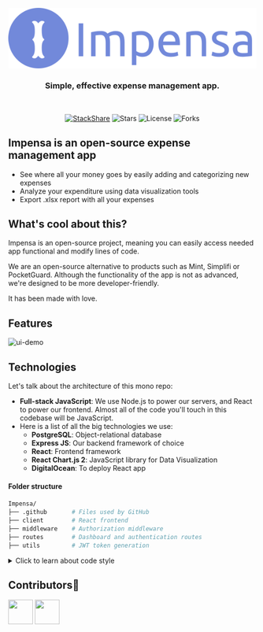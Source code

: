 <p align="center">
  <a href="https://impensa.studio/">
  <img src="./client/public/assets/images/logo-readme.svg" />
    </a>
</p>

<div align="center">

### Simple, effective expense management app.

<br/>

[![StackShare](http://img.shields.io/badge/tech-stack-0690fa.svg?style=flat)](https://stackshare.io/impensa/impensa)
![Stars](https://img.shields.io/github/stars/richard96292/impensa.svg)
![License](https://img.shields.io/github/license/richard96292/impensa.svg)
![Forks](https://img.shields.io/github/forks/richard96292/impensa.svg)

</div>

## Impensa is an open-source expense management app

- See where all your money goes by easily adding and categorizing new expenses
- Analyze your expenditure using data visualization tools
- Export .xlsx report with all your expenses

## What's cool about this?

Impensa is an open-source project, meaning you can easily access needed app functional and modify lines of code.

We are an open-source alternative to products such as Mint, Simplifi or PocketGuard. Although the functionality of the app is not as advanced, we're designed to be more developer-friendly.

It has been made with love.

## Features

![ui-demo](./client/public/images/UI-demo.gif)

## Technologies

Let's talk about the architecture of this mono repo:

- **Full-stack JavaScript**: We use Node.js to power our servers, and React to power our frontend. Almost all of the code you'll touch in this codebase will be JavaScript.
- Here is a list of all the big technologies we use:
  - **PostgreSQL**: Object-relational database
  - **Express JS**: Our backend framework of choice
  - **React**: Frontend framework
  - **React Chart.js 2**: JavaScript library for Data Visualization
  - **DigitalOcean**: To deploy React app

#### Folder structure

```sh
Impensa/
├── .github       # Files used by GitHub
├── client        # React frontend
├── middleware    # Authorization middleware
├── routes        # Dashboard and authentication routes
├── utils         # JWT token generation
```

<details>
  <summary>Click to learn about code style</summary>

#### Code Style

We run Prettier on-commit, which means you can write code in whatever style you want and it will be automatically formatted according to the common style when you run `git commit`. We also have ESLint set up, although we've disabled all stylistic rules since Prettier takes care of those.

</details>

## Contributors👑

<a href="https://github.com/tmneth"><img src="https://avatars.githubusercontent.com/u/80415416?s=400&u=f561810823dc78213f14431aae7f2bd119a4ed90&v=4" width="50" height="50" alt=""/></a> <a href="https://github.com/richard96292"><img src="https://avatars.githubusercontent.com/u/68248740?v=4" width="50" height="50" alt=""/></a>
